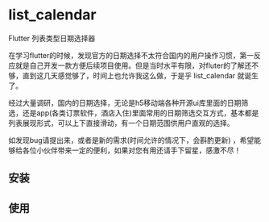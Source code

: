 # list_calendar

Flutter 列表类型日期选择器

在学习flutter的时候，发现官方的日期选择不太符合国内的用户操作习惯，第一反应就是自己开发一款方便后续项目使用。但是当时水平有限，对fluter的了解还不够，直到这几天感觉够了，时间上也允许我这么做，于是乎 list_calendar 就诞生了。

经过大量调研，国内的日期选择，无论是h5移动端各种开源ui库里面的日期筛选，还是app(各类订票软件，酒店入住)里面常用的日期筛选交互方式，基本都是列表展现形式，可以上下直接滑动，有一个日期范围供用户直观的选择。

如发现bug请提出来，或者是新的需求(时间允许的情况下，会斟酌更新)  ，希望能够给各位小伙伴带来一定的便利，如果对您有用还请手下留星，感激不尽！

## 安装

## 使用

```dart

```
